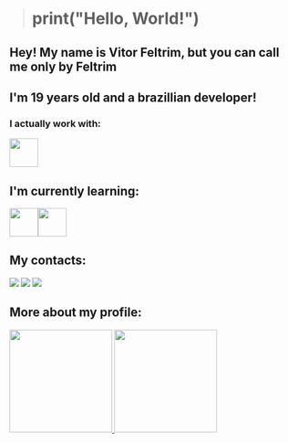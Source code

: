 ># print("Hello, World!")

## Hey! My name is Vitor Feltrim, but you can call me only by Feltrim

## I'm 19 years old and a brazillian developer!

### I actually work with:

<img src="https://cdn.jsdelivr.net/gh/devicons/devicon/icons/python/python-original-wordmark.svg" width="50" height="50"/>

## I'm currently learning:

<img src="https://cdn.jsdelivr.net/gh/devicons/devicon/icons/mysql/mysql-original-wordmark.svg" widht="50" height="50"/><img src="https://cdn.jsdelivr.net/gh/devicons/devicon/icons/java/java-original-wordmark.svg" widht="50" height="50"/>
          
## My contacts:

<div>
<a href="https://www.instagram.com/vfeltrim_/" target="_blank"><img src="https://img.shields.io/badge/-Instagram-%23E4405F?style=for-the-badge&logo=instagram&logoColor=white" target="_blank"></a>
<a href = "mailto:vitorfeltrim13542@gmail.com"><img src="https://img.shields.io/badge/Gmail-D14836?style=for-the-badge&logo=gmail&logoColor=white" target="_blank"></a>
<a href="https://www.linkedin.com/in/vfeltrim" target="_blank"><img src="https://img.shields.io/badge/-LinkedIn-%230077B5?style=for-the-badge&logo=linkedin&logoColor=white" target="_blank"></a>   
</div>

## More about my profile:

<div>
<a href="https://github.com/seu-usuário-aqui">
<img height="180em" src="https://github-readme-stats.vercel.app/api?username=feltrim&show_icons=true&theme=dracula&include_all_commits=true&count_private=true"/>
<img height="180em" src="https://github-readme-stats.vercel.app/api/top-langs/?username=feltrim&layout=compact&langs_count=7&theme=dracula"/>
</div>
